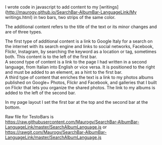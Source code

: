 I wrote code in javascript to add content to my [writings](http://maurogv.github.io/SearchBar-AlbumBar-LanguageLink/My writings.html) in two bars, two strips of the same color.

The additional content refers to the title of the text or its minor changes and are of three types.

The first type of additional content is a link to Google Italy for a search on the internet with its search engine and links to social networks, Facebook, Flickr, Instagram, by searching the keyword as a location or tag, sometimes both. This content is to the left of the first bar.   
A second type of content is a link to the page I had written in a second language, from Italian into English or vice versa. It is positioned to the right and must be added to an element, as a hint to the first bar.  
A third type of content that enriches the text is a link to my photos albums published on Google+ Photos, Flickr and Facebook, and galleries that I built on Flickr that lets you organize the shared photos. The link to my albums is added to the left of the second bar.

In my page layout I set the first bar at the top and the second bar at the bottom.

Raw file for TestoBars is  https://raw.githubusercontent.com/Maurogv/SearchBar-AlbumBar-LanguageLink/master/SearchAlbumLanguage.js or https://rawgit.com/Maurogv/SearchBar-AlbumBar-LanguageLink/master/SearchAlbumLanguage.js




